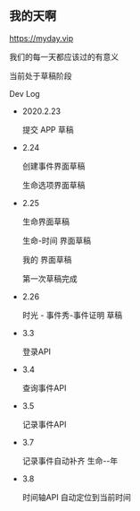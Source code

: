 我的天啊
---------

https://myday.vip

我们的每一天都应该过的有意义


当前处于草稿阶段

Dev Log

* 2020.2.23 

	提交 APP 草稿
* 2.24 

	创建事件界面草稿
	
	生命选项界面草稿
* 2.25

	生命界面草稿
	
	生命-时间 界面草稿
	
	我的 界面草稿
	
	第一次草稿完成
	
* 2.26

	时光 - 事件秀-事件证明 草稿
	
* 3.3

	登录API
	
* 3.4

	查询事件API
	
* 3.5

	记录事件API

* 3.7

	记录事件自动补齐
	生命--年
	
* 3.8 
	
	时间轴API
	自动定位到当前时间